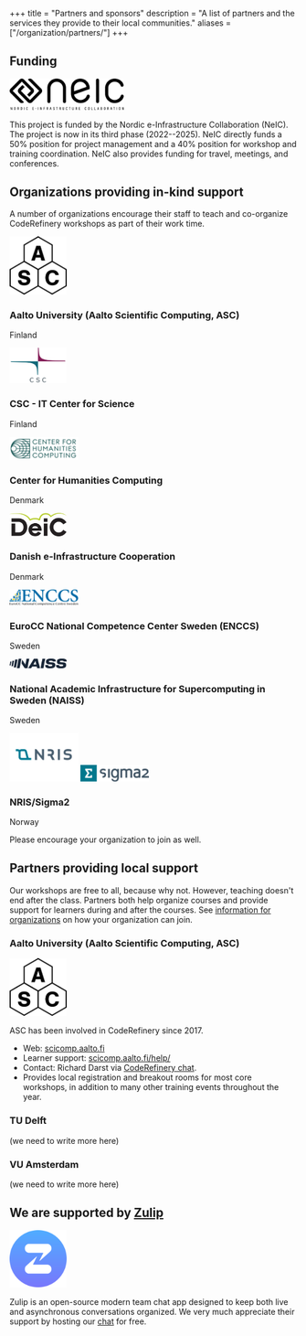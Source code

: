 +++
title = "Partners and sponsors"
description = "A list of partners and the services they provide to their local communities."
aliases = ["/organization/partners/"]
+++

## Funding

<img src="/about/funding/neic.png" alt="NeIC logo" width="200px">

This project is funded by the Nordic e-Infrastructure Collaboration (NeIC). The
project is now in its third phase (2022--2025).  NeIC directly funds a 50%
position for project management and a 40% position for workshop and training
coordination. NeIC also provides funding for travel, meetings, and conferences.


## Organizations providing in-kind support

A number of organizations encourage their staff to teach and co-organize
CodeRefinery workshops as part of their work time.

<div class="uk-card uk-card-default uk-width-1-2@m">
  <div class="uk-card-body">
    <div class="uk-grid-small uk-flex-middle" uk-grid>
      <div class="uk-width-expand">
        <img width="100px" src="/about/funding/asc.png" alt="logo: Aalto Scientific Computing">
      </div>
      <div class="uk-width-expand">
        <h3 class="uk-card-title uk-margin-remove-bottom">Aalto University (Aalto Scientific Computing, ASC)</h3>
        <p class="uk-text-meta uk-margin-remove-top">Finland</p>
      </div>
    </div>
  </div>
</div>

<div class="uk-card uk-card-default uk-width-1-2@m">
  <div class="uk-card-body">
    <div class="uk-grid-small uk-flex-middle" uk-grid>
      <div class="uk-width-expand">
        <img width="100px" src="/about/funding/csc.png" alt="logo: CSC - IT Center for Science">
      </div>
      <div class="uk-width-expand">
        <h3 class="uk-card-title uk-margin-remove-bottom">CSC - IT Center for Science</h3>
        <p class="uk-text-meta uk-margin-remove-top">Finland</p>
      </div>
    </div>
  </div>
</div>

<div class="uk-card uk-card-default uk-width-1-2@m">
  <div class="uk-card-body">
    <div class="uk-grid-small uk-flex-middle" uk-grid>
      <div class="uk-width-expand">
        <img width="120px" src="/about/funding/chc.png" alt="logo: Center for Humanities Computing">
      </div>
      <div class="uk-width-expand">
        <h3 class="uk-card-title uk-margin-remove-bottom">Center for Humanities Computing</h3>
        <p class="uk-text-meta uk-margin-remove-top">Denmark</p>
      </div>
    </div>
  </div>
</div>

<div class="uk-card uk-card-default uk-width-1-2@m">
  <div class="uk-card-body">
    <div class="uk-grid-small uk-flex-middle" uk-grid>
      <div class="uk-width-expand">
        <img width="100px" src="/about/funding/deic.png" alt="logo: Danish e-Infrastructure Cooperation">
      </div>
      <div class="uk-width-expand">
        <h3 class="uk-card-title uk-margin-remove-bottom">Danish e-Infrastructure Cooperation</h3>
        <p class="uk-text-meta uk-margin-remove-top">Denmark</p>
      </div>
    </div>
  </div>
</div>

<div class="uk-card uk-card-default uk-width-1-2@m">
  <div class="uk-card-body">
    <div class="uk-grid-small uk-flex-middle" uk-grid>
      <div class="uk-width-expand">
        <img width="120px" src="/about/funding/enccs.png" alt="logo: EuroCC National Competence Center Sweden (ENCCS)">
      </div>
      <div class="uk-width-expand">
        <h3 class="uk-card-title uk-margin-remove-bottom">EuroCC National Competence Center Sweden (ENCCS)</h3>
        <p class="uk-text-meta uk-margin-remove-top">Sweden</p>
      </div>
    </div>
  </div>
</div>

<div class="uk-card uk-card-default uk-width-1-2@m">
  <div class="uk-card-body">
    <div class="uk-grid-small uk-flex-middle" uk-grid>
      <div class="uk-width-expand">
        <img width="100px" src="/about/funding/naiss.jpg" alt="logo: National Academic Infrastructure for Super­computing in Sweden (NAISS)">
      </div>
      <div class="uk-width-expand">
        <h3 class="uk-card-title uk-margin-remove-bottom">National Academic Infrastructure for Super­computing in Sweden (NAISS)</h3>
        <p class="uk-text-meta uk-margin-remove-top">Sweden</p>
      </div>
    </div>
  </div>
</div>

<div class="uk-card uk-card-default uk-width-1-2@m">
  <div class="uk-card-body">
    <div class="uk-grid-small uk-flex-middle" uk-grid>
      <div class="uk-width-expand">
        <img width="120px" src="/about/funding/nris.svg" alt="logo: NRIS/Sigma2">
        <img width="120px" src="/about/funding/sigma2.png" alt="logo: NRIS/Sigma2">
      </div>
      <div class="uk-width-expand">
        <h3 class="uk-card-title uk-margin-remove-bottom">NRIS/Sigma2</h3>
        <p class="uk-text-meta uk-margin-remove-top">Norway</p>
      </div>
    </div>
  </div>
</div>

Please encourage your organization to join as well.


## Partners providing local support

Our workshops are free to all, because why not. However, teaching doesn't end
after the class. Partners both help organize courses and provide support for
learners during and after the courses.  See [information for
organizations](@/join/organizations.md) on how your organization can join.


### Aalto University (Aalto Scientific Computing, ASC)

<img src="/about/funding/asc.png" alt="logo: Aalto Scientific Computing" width="100px">

ASC has been involved in CodeRefinery since 2017.
- Web: [scicomp.aalto.fi](https://scicomp.aalto.fi/)
- Learner support:
  [scicomp.aalto.fi/help/](https://scicomp.aalto.f/help/)
- Contact: Richard Darst via [CodeRefinery
  chat](https://coderefinery.github.io/manuals/chat/).
- Provides local registration and breakout rooms for most core
  workshops, in addition to many other training events throughout the
  year.


### TU Delft

(we need to write more here)


### VU Amsterdam

(we need to write more here)


## We are supported by [Zulip](https://zulip.com/)

<img src="/join/zulip-icon-circle.svg" alt="Zulip logo" width="100px">

Zulip is an open-source modern team chat app designed to keep both live and
asynchronous conversations organized. We very much appreciate their support by
hosting our [chat](https://coderefinery.zulipchat.com/) for free.
